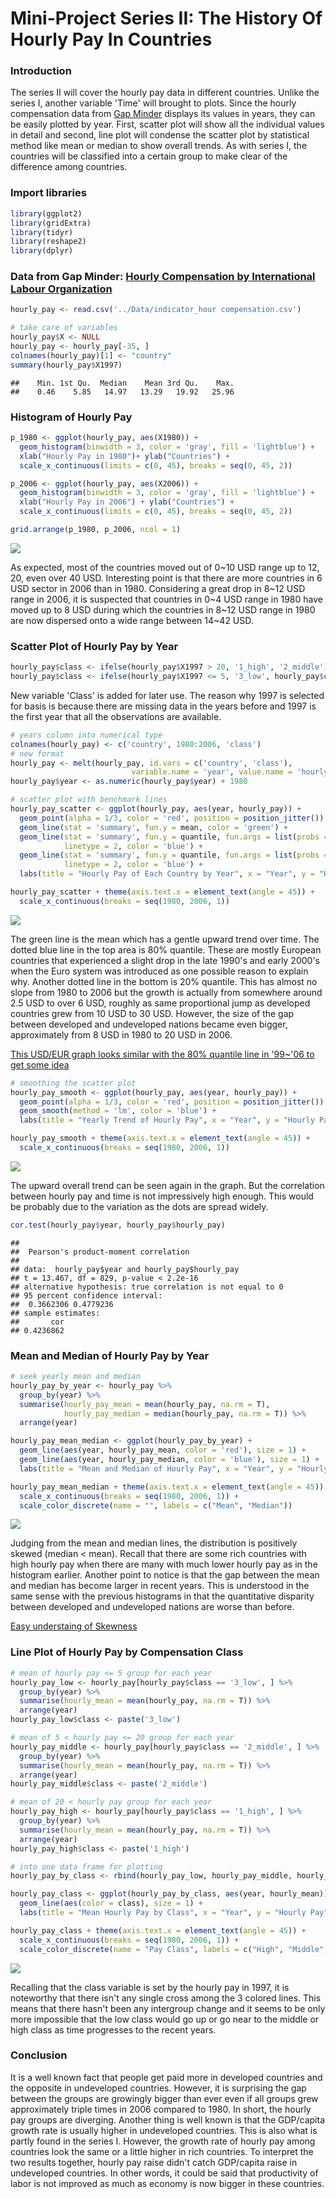 Mini-Project Series II: The History Of Hourly Pay In Countries
================

### Introduction

The series II will cover the hourly pay data in different countries. Unlike the series I, another variable 'Time' will brought to plots. Since the hourly compensation data from [Gap Minder](https://www.gapminder.org/data/) displays its values in years, they can be easily plotted by year. First, scatter plot will show all the individual values in detail and second, line plot will condense the scatter plot by statistical method like mean or median to show overall trends. As with series I, the countries will be classified into a certain group to make clear of the difference among countries.

### Import libraries

``` r
library(ggplot2)
library(gridExtra)
library(tidyr)
library(reshape2)
library(dplyr)
```

### Data from Gap Minder: [Hourly Compensation by International Labour Organization](https://docs.google.com/spreadsheets/d/1EjRPqwPTkOY4whM0V9ZS06KEcqjgUy0C4MFcyMHmngE/pub)

``` r
hourly_pay <- read.csv('../Data/indicator_hour compensation.csv')

# take care of variables
hourly_pay$X <- NULL
hourly_pay <- hourly_pay[-35, ]
colnames(hourly_pay)[1] <- "country"
summary(hourly_pay$X1997)
```

    ##    Min. 1st Qu.  Median    Mean 3rd Qu.    Max. 
    ##    0.46    5.85   14.97   13.29   19.92   25.96

### Histogram of Hourly Pay

``` r
p_1980 <- ggplot(hourly_pay, aes(X1980)) +
  geom_histogram(binwidth = 3, color = 'gray', fill = 'lightblue') +
  xlab("Hourly Pay in 1980")+ ylab("Countries") +
  scale_x_continuous(limits = c(0, 45), breaks = seq(0, 45, 2))

p_2006 <- ggplot(hourly_pay, aes(X2006)) +
  geom_histogram(binwidth = 3, color = 'gray', fill = 'lightblue') +
  xlab("Hourly Pay in 2006") + ylab("Countries") +
  scale_x_continuous(limits = c(0, 45), breaks = seq(0, 45, 2))

grid.arrange(p_1980, p_2006, ncol = 1)
```

![](lesson4_mini-project_files/figure-markdown_github/unnamed-chunk-3-1.png)

As expected, most of the countries moved out of 0~10 USD range up to 12, 20, even over 40 USD. Interesting point is that there are more countries in 6 USD sector in 2006 than in 1980. Considering a great drop in 8~12 USD range in 2006, it is suspected that countries in 0~4 USD range in 1980 have moved up to 8 USD during which the countries in 8~12 USD range in 1980 are now dispersed onto a wide range between 14~42 USD.

### Scatter Plot of Hourly Pay by Year

``` r
hourly_pay$class <- ifelse(hourly_pay$X1997 > 20, '1_high', '2_middle')
hourly_pay$class <- ifelse(hourly_pay$X1997 <= 5, '3_low', hourly_pay$class)
```

New variable 'Class' is added for later use. The reason why 1997 is selected for basis is because there are missing data in the years before and 1997 is the first year that all the observations are available.

``` r
# years column into numerical type
colnames(hourly_pay) <- c('country', 1980:2006, 'class')
# new format 
hourly_pay <- melt(hourly_pay, id.vars = c('country', 'class'),
                           variable.name = 'year', value.name = 'hourly_pay')
hourly_pay$year <- as.numeric(hourly_pay$year) + 1980

# scatter plot with benchmark lines
hourly_pay_scatter <- ggplot(hourly_pay, aes(year, hourly_pay)) +
  geom_point(alpha = 1/3, color = 'red', position = position_jitter()) +
  geom_line(stat = 'summary', fun.y = mean, color = 'green') +
  geom_line(stat = 'summary', fun.y = quantile, fun.args = list(probs = 0.2),
            linetype = 2, color = 'blue') +
  geom_line(stat = 'summary', fun.y = quantile, fun.args = list(probs = 0.8),
            linetype = 2, color = 'blue') +
  labs(title = "Hourly Pay of Each Country by Year", x = "Year", y = "Hourly Pay")

hourly_pay_scatter + theme(axis.text.x = element_text(angle = 45)) +
  scale_x_continuous(breaks = seq(1980, 2006, 1))
```

![](lesson4_mini-project_files/figure-markdown_github/unnamed-chunk-5-1.png)

The green line is the mean which has a gentle upward trend over time. The dotted blue line in the top area is 80% quantile. These are mostly European countries that experienced a slight drop in the late 1990's and early 2000's when the Euro system was introduced as one possible reason to explain why. Another dotted line in the bottom is 20% quantile. This has almost no slope from 1980 to 2006 but the growth is actually from somewhere around 2.5 USD to over 6 USD, roughly as same proportional jump as developed countries grew from 10 USD to 30 USD. However, the size of the gap between developed and undeveloped nations became even bigger, approximately from 8 USD in 1980 to 20 USD in 2006.

[This USD/EUR graph looks similar with the 80% quantile line in '99~'06 to get some idea](https://commons.wikimedia.org/wiki/File:USD-EUR_1999-.png)

``` r
# smoothing the scatter plot
hourly_pay_smooth <- ggplot(hourly_pay, aes(year, hourly_pay)) +
  geom_point(alpha = 1/3, color = 'red', position = position_jitter()) +
  geom_smooth(method = 'lm', color = 'blue') +
  labs(title = "Yearly Trend of Hourly Pay", x = "Year", y = "Hourly Pay")

hourly_pay_smooth + theme(axis.text.x = element_text(angle = 45)) +
  scale_x_continuous(breaks = seq(1980, 2006, 1))
```

![](lesson4_mini-project_files/figure-markdown_github/unnamed-chunk-6-1.png)

The upward overall trend can be seen again in the graph. But the correlation between hourly pay and time is not impressively high enough. This would be probably due to the variation as the dots are spread widely.

``` r
cor.test(hourly_pay$year, hourly_pay$hourly_pay)
```

    ## 
    ##  Pearson's product-moment correlation
    ## 
    ## data:  hourly_pay$year and hourly_pay$hourly_pay
    ## t = 13.467, df = 829, p-value < 2.2e-16
    ## alternative hypothesis: true correlation is not equal to 0
    ## 95 percent confidence interval:
    ##  0.3662306 0.4779236
    ## sample estimates:
    ##       cor 
    ## 0.4236862

### Mean and Median of Hourly Pay by Year

``` r
# seek yearly mean and median
hourly_pay_by_year <- hourly_pay %>%
  group_by(year) %>%
  summarise(hourly_pay_mean = mean(hourly_pay, na.rm = T),
            hourly_pay_median = median(hourly_pay, na.rm = T)) %>%
  arrange(year)

hourly_pay_mean_median <- ggplot(hourly_pay_by_year) +
  geom_line(aes(year, hourly_pay_mean, color = 'red'), size = 1) +
  geom_line(aes(year, hourly_pay_median, color = 'blue'), size = 1) +
  labs(title = "Mean and Median of Hourly Pay", x = "Year", y = "Hourly Pay")

hourly_pay_mean_median + theme(axis.text.x = element_text(angle = 45)) +
  scale_x_continuous(breaks = seq(1980, 2006, 1)) +
  scale_color_discrete(name = "", labels = c("Mean", "Median"))
```

![](lesson4_mini-project_files/figure-markdown_github/unnamed-chunk-8-1.png)

Judging from the mean and median lines, the distribution is positively skewed (median &lt; mean). Recall that there are some rich countries with high hourly pay when there are many with much lower hourly pay as in the histogram earlier. Another point to notice is that the gap between the mean and median has become larger in recent years. This is understood in the same sense with the previous histograms in that the quantitative disparity between developed and undeveloped nations are worse than before.

[Easy understaing of Skewness](http://www.statisticshowto.com/probability-and-statistics/skewed-distribution/)

### Line Plot of Hourly Pay by Compensation Class

``` r
# mean of hourly pay <= 5 group for each year
hourly_pay_low <- hourly_pay[hourly_pay$class == '3_low', ] %>%
  group_by(year) %>%
  summarise(hourly_mean = mean(hourly_pay, na.rm = T)) %>%
  arrange(year)
hourly_pay_low$class <- paste('3_low')

# mean of 5 < hourly pay <= 20 group for each year
hourly_pay_middle <- hourly_pay[hourly_pay$class == '2_middle', ] %>%
  group_by(year) %>%
  summarise(hourly_mean = mean(hourly_pay, na.rm = T)) %>%
  arrange(year)
hourly_pay_middle$class <- paste('2_middle')

# mean of 20 < hourly pay group for each year
hourly_pay_high <- hourly_pay[hourly_pay$class == '1_high', ] %>%
  group_by(year) %>%
  summarise(hourly_mean = mean(hourly_pay, na.rm = T)) %>%
  arrange(year)
hourly_pay_high$class <- paste('1_high')

# into one data frame for plotting
hourly_pay_by_class <- rbind(hourly_pay_low, hourly_pay_middle, hourly_pay_high)

hourly_pay_class <- ggplot(hourly_pay_by_class, aes(year, hourly_mean)) +
  geom_line(aes(color = class), size = 1) +
  labs(title = "Mean Hourly Pay by Class", x = "Year", y = "Hourly Pay")

hourly_pay_class + theme(axis.text.x = element_text(angle = 45)) +
  scale_x_continuous(breaks = seq(1980, 2006, 1)) +
  scale_color_discrete(name = "Pay Class", labels = c("High", "Middle", "Low"))
```

![](lesson4_mini-project_files/figure-markdown_github/unnamed-chunk-9-1.png)

Recalling that the class variable is set by the hourly pay in 1997, it is noteworthy that there isn't any single cross among the 3 colored lines. This means that there hasn't been any intergroup change and it seems to be only more impossible that the low class would go up or go near to the middle or high class as time progresses to the recent years.

### Conclusion

It is a well known fact that people get paid more in developed countries and the opposite in undeveloped countries. However, it is surprising the gap between the groups are growingly bigger than ever even if all groups grew approximately triple times in 2006 compared to 1980. In short, the hourly pay groups are diverging. Another thing is well known is that the GDP/capita growth rate is usually higher in undeveloped countries. This is also what is partly found in the series I. However, the growth rate of hourly pay among countries look the same or a little higher in rich countries. To interpret the two results together, hourly pay raise didn't catch GDP/capita raise in undeveloped countries. In other words, it could be said that productivity of labor is not improved as much as economy is now bigger in these countries.

